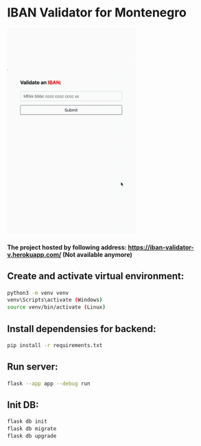 # IBAN Validator for Montenegro

<img src="./media/IBANValidatorPreview.gif" alt="IBAN Validator Preview" width="300">

#### The project hosted by following address: https://iban-validator-v.herokuapp.com/ (Not available anymore)

## Create and activate virtual environment:
```bash
python3 -m venv venv
venv\Scripts\activate (Windows)
source venv/bin/activate (Linux)
```


## Install dependensies for backend:
```bash
pip install -r requirements.txt
```

## Run server:
```bash
flask --app app --debug run
```

## Init DB:
```bash
flask db init
flask db migrate
flask db upgrade
```


